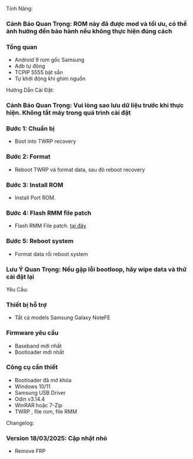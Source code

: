 Tính Năng:
### Cảnh Báo Quan Trọng: ROM này đã được mod và tối ưu, có thể ảnh hưởng đến bảo hành nếu không thực hiện đúng cách

### Tổng quan
- Android 9 rom gốc Samsung
- Adb tự động
- TCPIP 5555 bật sẵn
- Tự khởi động khi ghim nguồn

Hướng Dẫn Cài Đặt:
### Cảnh Báo Quan Trọng: Vui lòng sao lưu dữ liệu trước khi thực hiện. Không tắt máy trong quá trình cài đặt

### Bước 1: Chuẩn bị
- Boot into TWRP recovery

### Bước 2: Format
- Reboot TWRP và format data, sau đó reboot recovery

### Bước 3: Install ROM
- Install Port ROM.

### Bước 4: Flash RMM file patch
- Flash RMM File patch. [tại đây](https://androidfilehost.com/?w=files&flid=316962)

### Bước 5: Reboot system
- Format data rồi reboot system

### Lưu Ý Quan Trọng: Nếu gặp lỗi bootloop, hãy wipe data và thử cài đặt lại

Yêu Cầu:
### Thiết bị hỗ trợ
- Tất cả models Samsung Galaxy NoteFE

### Firmware yêu cầu
- Baseband mới nhất
- Bootloader mới nhất

### Công cụ cần thiết
- Bootloader đã mở khóa
- Windows 10/11
- Samsung USB Driver
- Odin v3.14.4
- WinRAR hoặc 7-Zip
- TWRP , file rom, file RMM

Changelog:
### Version 18/03/2025: Cập nhật nhỏ
- Remove FRP
